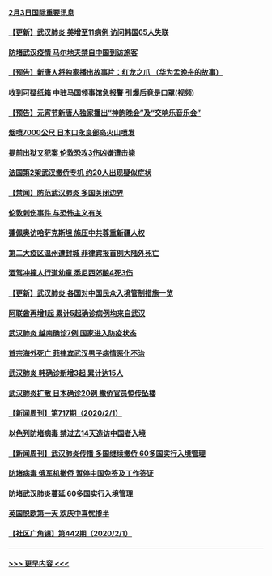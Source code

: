#### [2月3日国际重要讯息](../pages/prog202/a102767896.md?t=02031944) 
#### [【更新】武汉肺炎 美增至11病例 访问韩国65人失联](../pages/prog202/a102758911.md?t=02031944) 
#### [防堵武汉疫情 马尔地夫禁自中国到访旅客](../pages/prog202/a102767847.md?t=02031944) 
#### [【预告】新唐人将独家播出故事片：红龙之爪 （华为孟晚舟的故事）](../pages/prog202/a102767728.md?t=02031944) 
#### [收到可疑纸箱 中驻马国领事馆急报警 引爆后竟是口罩(视频)](../pages/prog202/a102767695.md?t=02031944) 
#### [【预告】元宵节新唐人独家播出“神韵晚会”及“交响乐音乐会”](../pages/prog202/a102767674.md?t=02031944) 
#### [烟喷7000公尺 日本口永良部岛火山喷发](../pages/prog202/a102767687.md?t=02031944) 
#### [提前出狱又犯案 伦敦恐攻3伤凶嫌遭击毙](../pages/prog202/a102767635.md?t=02031944) 
#### [法国第2架武汉撤侨专机 约20人出现疑似症状](../pages/prog202/a102767617.md?t=02031944) 
#### [【禁闻】防范武汉肺炎  多国关闭边界](../pages/prog202/a102767542.md?t=02031944) 
#### [伦敦刺伤事件 与恐怖主义有关](../pages/prog202/a102767509.md?t=02031944) 
#### [蓬佩奥访哈萨克斯坦 施压中共尊重新疆人权](../pages/prog202/a102767395.md?t=02031944) 
#### [第二大疫区温州遭封城 菲律宾报首例大陆外死亡](../pages/prog202/a102767388.md?t=02031944) 
#### [酒驾冲撞人行道幼童 悉尼西郊酿4死3伤](../pages/prog202/a102767238.md?t=02031944) 
#### [【更新】武汉肺炎 各国对中国民众入境管制措施一览](../pages/prog202/a102767170.md?t=02031944) 
#### [阿联酋再增1起 累计5起确诊病例均来自武汉](../pages/prog202/a102767207.md?t=02031944) 
#### [武汉肺炎 越南确诊7例 国家进入防疫状态](../pages/prog202/a102767186.md?t=02031944) 
#### [首宗海外死亡 菲律宾武汉男子病情恶化不治](../pages/prog202/a102767150.md?t=02031944) 
#### [武汉肺炎 韩确诊新增3起 累计达15人](../pages/prog202/a102767132.md?t=02031944) 
#### [武汉肺炎扩散 日本确诊20例 撤侨官员惊传坠楼](../pages/prog202/a102767109.md?t=02031944) 
#### [【新闻周刊】第717期（2020/2/1）](../pages/prog202/a102767114.md?t=02031944) 
#### [以色列防堵病毒 禁过去14天造访中国者入境](../pages/prog202/a102767091.md?t=02031944) 
#### [【新闻周刊】武汉肺炎传播 多国继续撤侨 60多国实行入境管理](../pages/prog202/a102767044.md?t=02031944) 
#### [防堵病毒 俄军机撤侨 暂停中国免签及工作签证](../pages/prog202/a102767084.md?t=02031944) 
#### [防堵武汉肺炎蔓延 60多国实行入境管理](../pages/prog202/a102766756.md?t=02031944) 
#### [英国脱欧第一天 欢庆中喜忧掺半](../pages/prog202/a102766971.md?t=02031944) 
#### [【社区广角镜】第442期（2020/2/1）](../pages/prog202/a102766826.md?t=02031944) 

----
#### [ >>> 更早内容 <<< ](../indexes/prog202-earlier.md)
